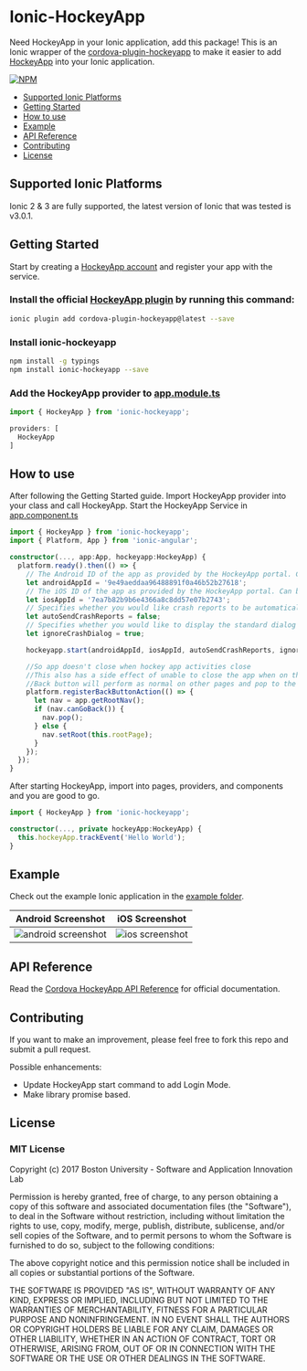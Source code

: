 # Ionic-HockeyApp
Need HockeyApp in your Ionic application, add this package!
This is an Ionic wrapper of the [cordova-plugin-hockeyapp](https://github.com/bitstadium/HockeySDK-Cordova) to make it easier to add [HockeyApp](http://hockeyapp.net/) into your Ionic application.

[![NPM](https://nodei.co/npm/ionic-hockeyapp.png?downloads=true&stars=true)](https://nodei.co/npm/ionic-hockeyapp/)

- [Supported Ionic Platforms](#supported-ionic-platforms)
- [Getting Started](#getting-started)
- [How to use](#how-to-use)
- [Example](#example)
- [API Reference](#api-reference)
- [Contributing](#contributing)
- [License](#license)

## Supported Ionic Platforms
Ionic 2 & 3 are fully supported, the latest version of Ionic that was tested is v3.0.1.

## Getting Started
Start by creating a [HockeyApp account](http://hockeyapp.net/) and register your app with the service.

### Install the official [HockeyApp plugin](https://github.com/bitstadium/HockeySDK-Cordova) by running this command:
```bash
ionic plugin add cordova-plugin-hockeyapp@latest --save
```

### Install ionic-hockeyapp
```bash
npm install -g typings
npm install ionic-hockeyapp --save
```

### Add the HockeyApp provider to [app.module.ts](https://github.com/hicsail/ionic-hockeyapp/blob/master/example/src/app/app.module.ts)
```ts
import { HockeyApp } from 'ionic-hockeyapp';

providers: [
  HockeyApp
]
```

## How to use

After following the Getting Started guide. Import HockeyApp provider into your class and call HockeyApp.
Start the HockeyApp Service in [app.component.ts](https://github.com/hicsail/ionic-hockeyapp/blob/master/example/src/app/app.component.ts)
```ts
import { HockeyApp } from 'ionic-hockeyapp';
import { Platform, App } from 'ionic-angular';

constructor(..., app:App, hockeyapp:HockeyApp) {
  platform.ready().then(() => {
    // The Android ID of the app as provided by the HockeyApp portal. Can be null if for iOS only.
    let androidAppId = '9e49aeddaa96488891f0a46b52b27618';
    // The iOS ID of the app as provided by the HockeyApp portal. Can be null if for android only.
    let iosAppId = '7ea7b82b9b6e4366a8c8dd57e07b2743';
    // Specifies whether you would like crash reports to be automatically sent to the HockeyApp server when the end user restarts the app.
    let autoSendCrashReports = false;
    // Specifies whether you would like to display the standard dialog when the app is about to crash. This parameter is only relevant on Android.
    let ignoreCrashDialog = true;

    hockeyapp.start(androidAppId, iosAppId, autoSendCrashReports, ignoreCrashDialog);

    //So app doesn't close when hockey app activities close
    //This also has a side effect of unable to close the app when on the rootPage and using the back button.
    //Back button will perform as normal on other pages and pop to the previous page.
    platform.registerBackButtonAction(() => {
      let nav = app.getRootNav();
      if (nav.canGoBack()) {
        nav.pop();
      } else {
        nav.setRoot(this.rootPage);
      }
    });
  });
}
```

After starting HockeyApp, import into pages, providers, and components and you are good to go.

```ts
import { HockeyApp } from 'ionic-hockeyapp';

constructor(..., private hockeyApp:HockeyApp) {
  this.hockeyApp.trackEvent('Hello World');
}
```

## Example
Check out the example Ionic application in the [example folder](https://github.com/hicsail/ionic-hockeyapp/tree/master/example).

Android Screenshot | iOS Screenshot
:-------------------------:|:-------------------------:
![android screenshot](https://cloud.githubusercontent.com/assets/864507/25199180/eb55e0f4-2517-11e7-9c34-c720004532eb.png)  |  ![ios screenshot](https://cloud.githubusercontent.com/assets/864507/25199222/0fc8a110-2518-11e7-9d6a-b48cdab500e7.png)

## API Reference
Read the [Cordova HockeyApp API Reference](https://github.com/bitstadium/HockeySDK-Cordova#api-reference) for official documentation.

## Contributing
If you want to make an improvement, please feel free to fork this repo and submit a pull request.

Possible enhancements:
- Update HockeyApp start command to add Login Mode.
- Make library promise based.

## License

### MIT License

Copyright (c) 2017 Boston University - Software and Application Innovation Lab

Permission is hereby granted, free of charge, to any person obtaining a copy
of this software and associated documentation files (the "Software"), to deal
in the Software without restriction, including without limitation the rights
to use, copy, modify, merge, publish, distribute, sublicense, and/or sell
copies of the Software, and to permit persons to whom the Software is
furnished to do so, subject to the following conditions:

The above copyright notice and this permission notice shall be included in all
copies or substantial portions of the Software.

THE SOFTWARE IS PROVIDED "AS IS", WITHOUT WARRANTY OF ANY KIND, EXPRESS OR
IMPLIED, INCLUDING BUT NOT LIMITED TO THE WARRANTIES OF MERCHANTABILITY,
FITNESS FOR A PARTICULAR PURPOSE AND NONINFRINGEMENT. IN NO EVENT SHALL THE
AUTHORS OR COPYRIGHT HOLDERS BE LIABLE FOR ANY CLAIM, DAMAGES OR OTHER
LIABILITY, WHETHER IN AN ACTION OF CONTRACT, TORT OR OTHERWISE, ARISING FROM,
OUT OF OR IN CONNECTION WITH THE SOFTWARE OR THE USE OR OTHER DEALINGS IN THE
SOFTWARE.
